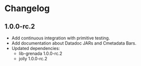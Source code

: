 # Changelog

## 1.0.0-rc.2

 - Add continuous integration with primitive testing.
 - Add documentation about Datadoc JARs and Cmetadata Bars.
 - Updated dependencies:
    - lib-grenada 1.0.0-rc.2
    - jolly 1.0.0-rc.2
